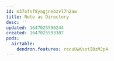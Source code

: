 ```yaml
---
id: m37ofsf8yagjnebzvl7h2aw
title: Note as Directory
desc: ''
updated: 1647025596244
created: 1647025593307
pods:
  airtable:
    dendron.features: recuUwKsotI0zMJp4
---
```


